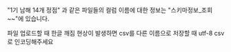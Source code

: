 
"1기 남해 14개 정점" 과 같은 파일들의 컬럼 이름에 대한 정보는 "스키마정보_조회~~"에 있습니다. 





파일 업로드할 때 한글 깨짐 현상이 발생하면 csv를 다른 이름으로 저장할 때 utf-8 csv로 인코딩해주세요
